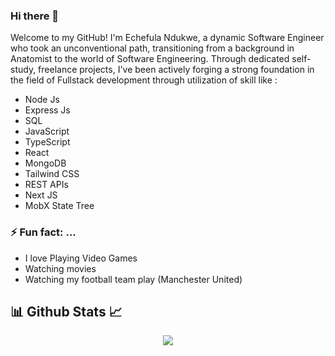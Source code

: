 ### Hi there 👋
Welcome to my GitHub! I'm Echefula Ndukwe, a dynamic Software Engineer who took an unconventional path, transitioning from a background in Anatomist to the world of Software Engineering. Through dedicated self-study, freelance projects, I've been actively forging a strong foundation in the field of Fullstack development through utilization of skill like :
- Node Js
- Express Js
- SQL
- JavaScript
- TypeScript
- React
- MongoDB
- Tailwind CSS
- REST APIs
- Next JS
- MobX State Tree
### ⚡ Fun fact: ...
- I love Playing Video Games
- Watching movies
- Watching my football team play (Manchester United)
## 📊 Github Stats 📈
<div align="center"><img src="https://github-readme-stats.vercel.app/api?username=Eche5&show_icons=true&count_private=true&hide_border=true" align="center" /></div>  

<br/>  
<!--


- 🔭 I’m currently working on ...
- 🌱 I’m currently learning ...
- 👯 I’m looking to collaborate on ...
- 🤔 I’m looking for help with ...
- 💬 Ask me about ...
- 📫 How to reach me: ...
- 😄 Pronouns: ...
-->
